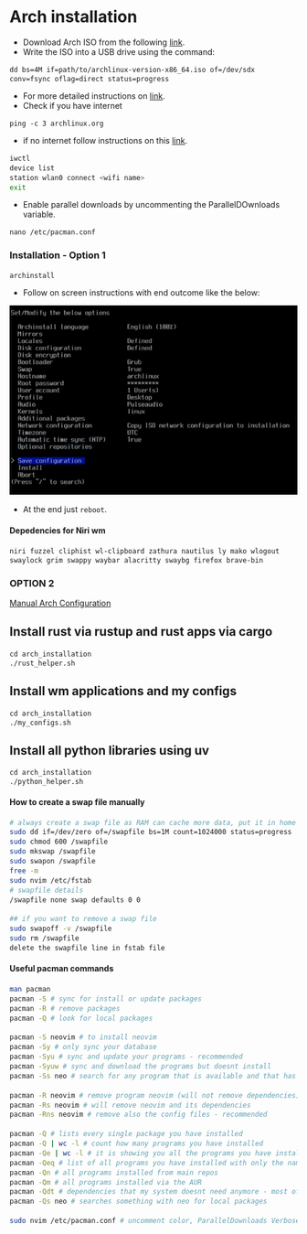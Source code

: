 # Arch installation

- Download Arch ISO from the following [link](https://archlinux.org/download/).
- Write the ISO into a USB drive using the command:

```console
dd bs=4M if=path/to/archlinux-version-x86_64.iso of=/dev/sdx conv=fsync oflag=direct status=progress
````

- For more detailed instructions on [link](https://wiki.archlinux.org/title/USB_flash_installation_medium).
- Check if you have internet

```console
ping -c 3 archlinux.org
```

- if no internet follow instructions on this [link](https://wiki.archlinux.org/index.php/Iwd#iwctl).

```bash
iwctl
device list
station wlan0 connect <wifi name>
exit
```

- Enable parallel downloads by uncommenting the ParallelDOwnloads variable.

```console
nano /etc/pacman.conf
```

### Installation - Option 1

```console
archinstall
```

- Follow on screen instructions with end outcome like the below:

![Arch installation](images/archinstallation.png)

- At the end just `reboot`.

#### Depedencies for Niri wm

```
niri fuzzel cliphist wl-clipboard zathura nautilus ly mako wlogout swaylock grim swappy waybar alacritty swaybg firefox brave-bin
```

### OPTION 2

[Manual Arch Configuration](https://github.com/jokyv/arch_installation/wiki/Manual-Arch-Configuration)

## Install rust via rustup and rust apps via cargo

```
cd arch_installation
./rust_helper.sh
```

## Install wm applications and my configs

```
cd arch_installation
./my_configs.sh
```

## Install all python libraries using uv

```
cd arch_installation
./python_helper.sh

```

#### How to create a swap file manually

```bash
# always create a swap file as RAM can cache more data, put it in home directory.
sudo dd if=/dev/zero of=/swapfile bs=1M count=1024000 status=progress
sudo chmod 600 /swapfile
sudo mkswap /swapfile
sudo swapon /swapfile
free -m
sudo nvim /etc/fstab
# swapfile details
/swapfile none swap defaults 0 0

## if you want to remove a swap file
sudo swapoff -v /swapfile
sudo rm /swapfile
delete the swapfile line in fstab file
```

#### Useful pacman commands

```bash
man pacman
pacman -S # sync for install or update packages
pacman -R # remove packages
pacman -Q # look for local packages

pacman -S neovim # to install neovim
pacman -Sy # only sync your database
pacman -Syu # sync and update your programs - recommended
pacman -Syuw # sync and download the programs but doesnt install
pacman -Ss neo # search for any program that is available and that has 'neo' 

pacman -R neovim # remove program neovim (will not remove dependencies)
pacman -Rs neovim # will remove neovim and its dependencies
pacman -Rns neovim # remove also the config files - recommended

pacman -Q # lists every single package you have installed
pacman -Q | wc -l # count how many programs you have installed
pacman -Qe | wc -l # it is showing you all the programs you have installed
pacman -Qeq # list of all programs you have installed with only the names - recommended
pacman -Qn # all programs installed from main repos
pacman -Qm # all programs installed via the AUR
pacman -Qdt # dependencies that my system doesnt need anymore - most of time :)
pacman -Qs neo # searches something with neo for local packages

sudo nvim /etc/pacman.conf # uncomment color, ParallelDownloads VerbosePkgLists
```
